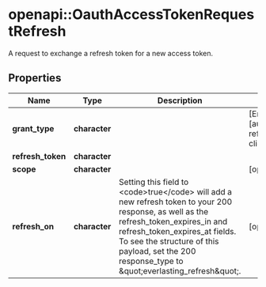 # openapi::OauthAccessTokenRequestRefresh

A request to exchange a refresh token for a new access token.

## Properties
Name | Type | Description | Notes
------------ | ------------- | ------------- | -------------
**grant_type** | **character** |  | [Enum: [authorization_code, refresh_token, client_credentials]] 
**refresh_token** | **character** |  | 
**scope** | **character** |  | [optional] 
**refresh_on** | **character** | Setting this field to &lt;code&gt;true&lt;/code&gt; will add a new refresh token to your 200 response, as well as the refresh_token_expires_in and refresh_token_expires_at fields. To see the structure of this payload, set the 200 response_type to \&quot;everlasting_refresh\&quot;. | [optional] 


